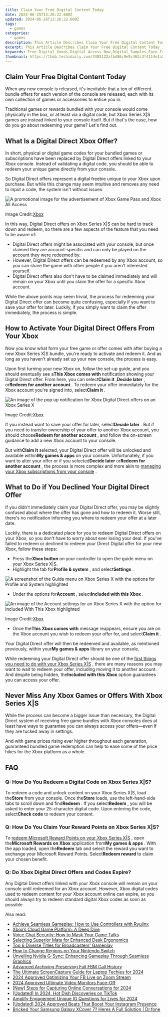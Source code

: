 ```yaml
---
title: Claim Your Free Digital Content Today
date: 2024-06-25T13:26:22.600Z
updated: 2024-06-26T13:26:22.600Z
tags:
  - games
categories:
  - games
description: This Article Describes Claim Your Free Digital Content Today
excerpt: This Article Describes Claim Your Free Digital Content Today
keywords: Free Digital Goods,Digital Access Now,Digital Samples,Earn Free Content,Digital Offer Today,Content Download Free,Access Digital Freely
thumbnail: https://thmb.techidaily.com/3485122afbd86c9e9c462c3f4114e1a2939bb988f69531afc473f2a12af7b022.jpg
---
```


## Claim Your Free Digital Content Today

 When any new console is released, it's inevitable that a ton of different bundle offers for each version of the console are released, each with its own collection of games or accessories to entice you in.

 Traditional games or rewards bundled with your console would come physically in the box, or at least via a digital code, but Xbox Series X|S games are instead linked to your console itself. But if that's the case, how do you go about redeeming your game? Let's find out.

## What Is a Digital Direct Xbox Offer?

 In short, physical or digital game codes for your bundled games or subscriptions have been replaced by Digital Direct offers linked to your Xbox console. Instead of validating a digital code, you should be able to redeem your unique game directly from your console.

 So Digital Direct offers represent a digital freebie unique to your Xbox upon purchase. But while this change may seem intuitive and removes any need to input a code, the system isn't without issues.

![A promotional image for the advertisement of Xbox Game Pass and Xbox All Access](https://static1.makeuseofimages.com/wordpress/wp-content/uploads/2023/06/xbox-game-pass-stock-image.jpg)

 Image Credit:[Xbox](https://www.xbox.com/en-us/xbox-game-pass)

 In this way, Digital Direct offers on Xbox Series X|S can be hard to track down and redeem, so there are a few aspects of the feature that you need to be aware of:

* Digital Direct offers might be associated with your console, but once claimed they are account-specific and can only be played on the account they were redeemed by.
* However, Digital Direct offers can be redeemed by any Xbox account, so you can share the game with other people if you aren't interested yourself.
* Digital Direct offers also don't have to be claimed immediately and will remain on your Xbox until you claim the offer for a specific Xbox account.

 While the above points may seem trivial, the process for redeeming your Digital Direct offer can become quite confusing, especially if you want to save your offer for later. Luckily, if you simply want to claim the offer immediately, the process is simple.

## How to Activate Your Digital Direct Offers From Your Xbox

 Now you know what form your free game or offer comes with after buying a new Xbox Series X|S bundle, you're ready to activate and redeem it. And as long as you haven't already set up your new console, the process is easy.

 Upon first turning your new Xbox on, follow the set-up guide, and you should eventually see a**This Xbox comes with** notification showing your Digital Direct offer. From here, you can select**Claim it** ,**Decide later** , or**Redeem for another account** . To redeem your offer immediately for the Xbox account you're signed into, select**Claim it** .

![An image of the pop up notification for Xbox Digital Direct offers on an Xbox Series X](https://static1.makeuseofimages.com/wordpress/wp-content/uploads/2023/08/this-comes-with-message-1.jpg)

 Image Credit:[Xbox](https://www.xbox.com/en-us/consoles/digital-direct)

 If you instead want to save your offer for later, select**Decide later** . But if you need to transfer ownership of your offer to another Xbox account, you should choose**Redeem for another account** , and follow the on-screen guidance to add a new Xbox account to your console.

 But with**Claim it** selected, your Digital Direct offer will be unlocked and available within**My games & apps** on your console. Unfortunately, if you want to alter your offer or if you selected**Decide later** or**Redeem for another account** , the process is more complex and more akin to [managing your Xbox subscriptions from your console](https://www.makeuseof.com/how-to-manage-xbox-subscriptions-from-xbox-series-x-s/) .

## What to Do if You Declined Your Digital Direct Offer

 If you didn't immediately claim your Digital Direct offer, you may be slightly confused about where the offer has gone and how to redeem it. Worse still, there's no notification informing you where to redeem your offer at a later date.

 Luckily, there is a dedicated place for you to redeem Digital Direct offers on your Xbox, so you don't have to worry about ever losing your deal. If you've failed to redeem or declined to redeem your Direct Digital offer for your new Xbox, follow these steps:

* Press the**Xbox button** on your controller to open the guide menu on your Xbox Series X|S.
* Highlight the tab for**Profile & system** , and select**Settings** .

![A screenshot of the Guide menu on Xbox Series X with the options for Profile and System highlighted](https://static1.makeuseofimages.com/wordpress/wp-content/uploads/2023/07/xbox-guide-menu.jpg)

* Under the options for**Account** , select**Included with this Xbox** .

![An image of the Account settings for an Xbox Series X with the option for Included With This Xbox highlighted](https://static1.makeuseofimages.com/wordpress/wp-content/uploads/2023/08/18065620-6c49-4cc2-b456-bec9bdfe6a68-1.jpg)

 Image Credit:[Xbox](https://www.xbox.com/en-us/consoles/digital-direct)

* Once the**This Xbox comes with** message reappears, ensure you are on the Xbox account you wish to redeem your offer for, and select**Claim it** .

 Your Digital Direct offer will then be redeemed and available, as mentioned previously, within your**My games & apps** library on your console.

 While redeeming your Digital Direct offer should be one of the [first things you need to do with your Xbox Series X|S](https://www.makeuseof.com/first-things-to-do-with-xbox-series-x/) , there are many reasons you may want to wait to redeem your offer, including moving it to another account. And despite being hidden, the**Included with this Xbox** option guarantees you can access your offer.

## Never Miss Any Xbox Games or Offers With Xbox Series X|S

 While the process can become a bigger issue than necessary, the Digital Direct system of receiving free game bundles with Xbox consoles does at least have ways to guarantee you can always access your offers—even if they are tucked away in settings.

 And with game prices rising ever higher throughout each generation, guaranteed bundled game redemption can help to ease some of the price hikes for the Xbox platform as a whole.

## FAQ

### Q: How Do You Redeem a Digital Code on Xbox Series X|S?

 To redeem a code and unlock content on your Xbox Series X|S, load the**Store** from your console. Once the**Store** loads, use the left-hand-side tabs to scroll down and find**Redeem** . If you select**Redeem** , you will be asked to enter your 25-character digital code. Upon entering the code, select**Check code** to redeem your content.

### Q: How Do You Claim Your Reward Points on Xbox Series X|S?

 To [redeem Microsoft Reward Points on your Xbox Series X|S](https://www.makeuseof.com/how-to-redeem-microsoft-reward-points-on-xbox-series-xs/) , open the**Microsoft Rewards on Xbox** application from**My games & apps** . With the app loaded, open the**Redeem** tab and select the reward you want to exchange your Microsoft Reward Points. Select**Redeem reward** to claim your chosen benefit.

### Q: Do Xbox Digital Direct Offers and Codes Expire?

 Any Digital Direct offers linked with your Xbox console will remain on your console until redeemed for an Xbox account. However, Xbox digital codes used to redeem content for your Xbox account online can expire, so you should always try to redeem standard digital Xbox codes as soon as possible.


<ins class="adsbygoogle"
     style="display:block"
     data-ad-format="autorelaxed"
     data-ad-client="ca-pub-7571918770474297"
     data-ad-slot="1223367746"></ins>



<ins class="adsbygoogle"
     style="display:block"
     data-ad-client="ca-pub-7571918770474297"
     data-ad-slot="8358498916"
     data-ad-format="auto"
     data-full-width-responsive="true"></ins>

<span class="atpl-alsoreadstyle">Also read:</span>
<div><ul>
<li><a href="https://games-able.techidaily.com/achieve-seamless-gameplay-how-to-use-controllers-with-ryujinx/"><u>Achieve Seamless Gameplay: How to Use Controllers with Ryujinx</u></a></li>
<li><a href="https://games-able.techidaily.com/xboxs-cloud-game-platform-a-deep-dive/"><u>Xbox’s Cloud Game Platform: A Deep Dive</u></a></li>
<li><a href="https://games-able.techidaily.com/voice-chat-security-how-to-mask-your-game-talks/"><u>Voice Chat Security: How to Mask Your Game Talks</u></a></li>
<li><a href="https://games-able.techidaily.com/selecting-superior-mats-for-enhanced-desk-ergonomics/"><u>Selecting Superior Mats for Enhanced Desk Ergonomics</u></a></li>
<li><a href="https://games-able.techidaily.com/top-6-diverse-titles-for-broadcasters-gameplay/"><u>Top 6 Diverse Titles for Broadcasters' Gameplay</u></a></li>
<li><a href="https://games-able.techidaily.com/how-to-change-regions-on-your-nintendo-switch/"><u>How to Change Regions on Your Nintendo Switch</u></a></li>
<li><a href="https://games-able.techidaily.com/unveiling-nvidia-g-sync-enhancing-gameplay-through-seamless-graphics/"><u>Unveiling Nvidia G-Sync: Enhancing Gameplay Through Seamless Graphics</u></a></li>
<li><a href="https://video-screen-grab.techidaily.com/advanced-archiving-preserving-full-fbm-call-history/"><u>Advanced Archiving  Preserving Full FBM Call History</u></a></li>
<li><a href="https://screen-capture.techidaily.com/the-ultimate-screencapture-guide-for-laptop-techies-for-2024/"><u>The Ultimate ScreenCapture Guide for Laptop Techies for 2024</u></a></li>
<li><a href="https://extra-skills.techidaily.com/2024-approved-optimizing-your-fb-live-on-zoom-stream/"><u>2024 Approved  Optimizing Your FB Live on Zoom Stream</u></a></li>
<li><a href="https://screen-mirroring-recording.techidaily.com/2024-approved-ultimate-video-monitors-face-off/"><u>2024 Approved  Ultimate Video Monitors Face-Off</u></a></li>
<li><a href="https://remote-screen-capture.techidaily.com/new-steps-for-capturing-online-conversations-for-2024/"><u>[New] Steps for Capturing Online Conversations for 2024</u></a></li>
<li><a href="https://tiktok-videos.techidaily.com/updated-in-2024-hot-dish-discoveries-on-tiktok/"><u>[Updated] In 2024, Hot Dish Discoveries on TikTok</u></a></li>
<li><a href="https://instagram-video-files.techidaily.com/amplify-engagement-unique-ig-questions-for-lives-for-2024/"><u>Amplify Engagement  Unique IG Questions for Lives for 2024</u></a></li>
<li><a href="https://instagram-videos.techidaily.com/updated-2024-approved-beats-that-boost-your-instagram-presence/"><u>[Updated] 2024 Approved  Beats That Boost Your Instagram Presence</u></a></li>
<li><a href="https://howto.techidaily.com/bricked-your-samsung-galaxy-xcover-7-heres-a-full-solution-drfone-by-drfone-fix-android-problems-fix-android-problems/"><u>Bricked Your Samsung Galaxy XCover 7? Heres A Full Solution | Dr.fone</u></a></li>
</ul></div>
